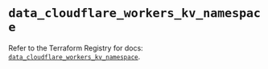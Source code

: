 # `data_cloudflare_workers_kv_namespace`

Refer to the Terraform Registry for docs: [`data_cloudflare_workers_kv_namespace`](https://registry.terraform.io/providers/cloudflare/cloudflare/5.7.1/docs/data-sources/workers_kv_namespace).
